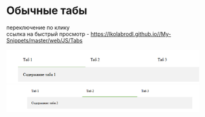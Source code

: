 # Обычные табы

переключение по клику
<br>
ссылка на быстрый просмотр -  https://lkolabrodl.github.io//My-Snippets/master/web/JS/Tabs
<br>
<br>
![Alt text](https://raw.githubusercontent.com/lKolabrodl/My-Snippets/master/web/JS/Tabs/Screenshot_2.png)
![Alt text](https://raw.githubusercontent.com/lKolabrodl/My-Snippets/master/web/JS/Tabs/Screenshot_1.png)
